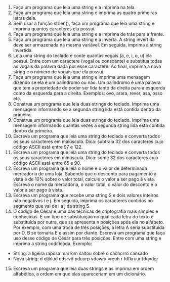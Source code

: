 1) Faça um programa que leia uma string e a imprima na tela. 
2) Faça um programa que leia uma string e imprima as quatro primeiras letras dela.
3) Sem usar a função strlen(), faça um programa que leia uma string e imprima
quantos caracteres ela possui.
4) Faça um programa que leia uma string e a imprima de trás para a frente.
5) Faça um programa que leia uma string e a inverta. A string invertida deve ser
armazenada na mesma variável. Em seguida, imprima a string invertida.
6) Leia uma string do teclado e conte quantas vogais (a, e, i, o, u) ela possui. Entre
com um caractere (vogal ou consoante) e substitua todas as vogais da palavra dada
por esse caractere. Ao final, imprima a nova string e o número de vogais que ela
possui.
7) Faça um programa que leia uma string e imprima uma mensagem dizendo se ela
é um palíndromo ou não. Um palíndromo é uma palavra que tem a propriedade
de poder ser lida tanto da direita para a esquerda como da esquerda para a direita.
Exemplos: ovo, arara, rever, asa, osso etc.
8) Construa um programa que leia duas strings do teclado. Imprima uma mensagem
informando se a segunda string lida está contida dentro da primeira.
9) Construa um programa que leia duas strings do teclado. Imprima uma mensagem
informando quantas vezes a segunda string lida está contida dentro da primeira.
10) Escreva um programa que leia uma string do teclado e converta todos os seus
caracteres em maiúscula. Dica: subtraia 32 dos caracteres cujo código ASCII está
entre 97 e 122.
11) Escreva um programa que leia uma string do teclado e converta todos os seus caracteres em minúscula. Dica: some 32 dos caracteres cujo código ASCII está entre
65 e 90.
12) Escreva um programa que leia o nome e o valor de determinada mercadoria de
uma loja. Sabendo que o desconto para pagamento à vista é de 10% sobre o valor
total, calcule o valor a ser pago à vista. Escreva o nome da mercadoria, o valor
total, o valor do desconto e o valor a ser pago à vista.
13) Escreva um programa que recebe uma string S e dois valores inteiros não negativos i e j. Em seguida, imprima os caracteres contidos no segmento que vai de i a j
da string S.
14) O código de César é uma das técnicas de criptografia mais simples e conhecidas.
É um tipo de substituição no qual cada letra do texto é substituída por outra,
que se apresenta n posições após ela no alfabeto. Por exemplo, com uma troca de
três posições, a letra A seria substituída por D, B se tornaria E e assim por diante.
Escreva um programa que faça uso desse código de César para três posições. Entre
com uma string e imprima a string codificada. Exemplo:
 * String: a ligeira raposa marrom saltou sobre o cachorro cansado
 * Nova string: d oljhlud udsrvd pduurp vdowrx vreuh r fdfkruur fdqvdgr
15) Escreva um programa que leia duas strings e as imprima em ordem alfabética, a
ordem em que elas apareceriam em um dicionário.